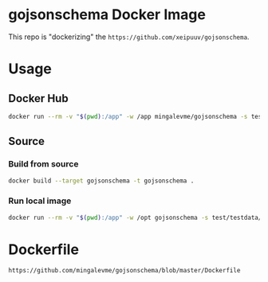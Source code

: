 # gojsonschema Docker Image

This repo is "dockerizing" the `https://github.com/xeipuuv/gojsonschema`.

# Usage

## Docker Hub

```sh
docker run --rm -v "$(pwd):/app" -w /app mingalevme/gojsonschema -s test/testdata/schema.json test/testdata/document-valid.json
```

## Source

### Build from source

```sh
docker build --target gojsonschema -t gojsonschema .
```

### Run local image

```sh
docker run --rm -v "$(pwd):/app" -w /opt gojsonschema -s test/testdata/schema.json test/testdata/document-valid.json
```

# Dockerfile
```sh
https://github.com/mingalevme/gojsonschema/blob/master/Dockerfile
```
